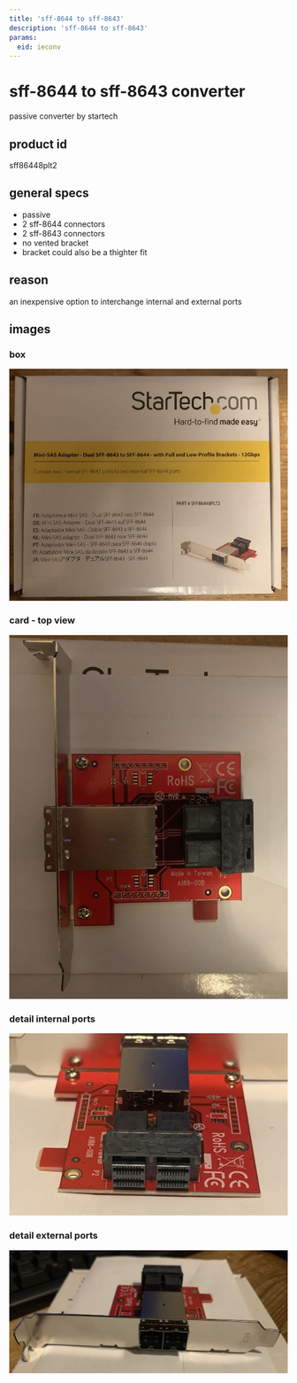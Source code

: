 ```yaml
---
title: 'sff-8644 to sff-8643'
description: 'sff-8644 to sff-8643'
params:
  eid: ieconv
---
```

# sff-8644 to sff-8643 converter
passive converter by startech
## product id
sff86448plt2
## general specs
* passive
* 2 sff-8644 connectors
* 2 sff-8643 connectors
* no vented bracket
* bracket could also be a thighter fit
## reason
an inexpensive option to interchange internal and external ports 
## images
### box
![box](ieconvbox.jpg)
### card - top view
![card](ieconvcard.jpg)
### detail internal ports
![internal ports](ieconvint.jpg)
### detail external ports
![external ports](ieconvext.jpg)
